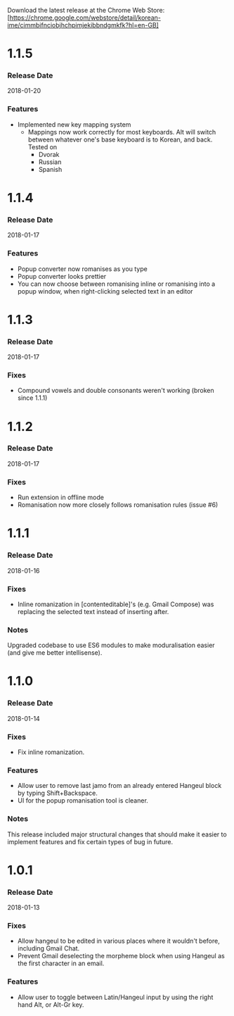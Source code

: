Download the latest release at the Chrome Web Store:
[https://chrome.google.com/webstore/detail/korean-ime/cimmbifnciobjhchpimjekibbndgmkfk?hl=en-GB]

# 1.1.5
### Release Date
2018-01-20
### Features
* Implemented new key mapping system
    * Mappings now work correctly for most keyboards. Alt will switch between whatever one's base keyboard is to Korean, and back. Tested on
        * Dvorak
        * Russian
        * Spanish

# 1.1.4
### Release Date
2018-01-17
### Features
* Popup converter now romanises as you type
* Popup converter looks prettier
* You can now choose between romanising inline or romanising into a popup window, when right-clicking selected text in an editor

# 1.1.3
### Release Date
2018-01-17
### Fixes
* Compound vowels and double consonants weren't working (broken since 1.1.1)

# 1.1.2
### Release Date
2018-01-17
### Fixes
* Run extension in offline mode
* Romanisation now more closely follows romanisation rules (issue #6)

# 1.1.1
### Release Date
2018-01-16
### Fixes
* Inline romanization in [contenteditable]'s (e.g. Gmail Compose) was replacing the selected text instead of inserting after.
### Notes
Upgraded codebase to use ES6 modules to make moduralisation easier (and give me better intellisense).

# 1.1.0
### Release Date
2018-01-14
### Fixes
* Fix inline romanization.
### Features
* Allow user to remove last jamo from an already entered Hangeul block by typing Shift+Backspace.
* UI for the popup romanisation tool is cleaner.
### Notes
This release included major structural changes that should make it easier to implement features and fix certain types of bug in future.

# 1.0.1
### Release Date
2018-01-13
### Fixes
* Allow hangeul to be edited in various places where it wouldn't before, including Gmail Chat.
* Prevent Gmail deselecting the morpheme block when using Hangeul as the first character in an email.
### Features
* Allow user to toggle between Latin/Hangeul input by using the right hand Alt, or Alt-Gr key.
